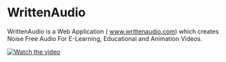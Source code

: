 # WrittenAudio

WrittenAudio is a Web Application ( www.writtenaudio.com) which creates Noise Free Audio For E-Learning, Educational and Animation Videos. 




[![Watch the video](https://img.youtube.com/vi/eznPrInQ0rs/maxresdefault.jpg)](https://www.youtube.com/watch?v=eznPrInQ0rs)


